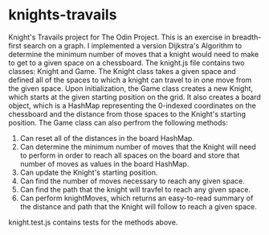 # knights-travails

Knight's Travails project for The Odin Project. This is an exercise in breadth-first search on a graph. I implemented a version Dijkstra's Algorithm to determine the minimum number of moves that a knight would need to make to get to a given space on a chessboard. The knight.js file contains two classes: Knight and Game. The Knight class takes a given space and defined all of the spaces to which a knight can travel to in one move from the given space. Upon initialization, the Game class creates a new Knight, which starts at the given starting position on the grid. It also creates a board object, which is a HashMap representing the 0-indexed coordinates on the chessboard and the distance from those spaces to the Knight's starting position. The Game class can also perfrom the following methods: 

1. Can reset all of the distances in the board HashMap.
2. Can determine the minimum number of moves that the Knight will need to perform in order to reach all spaces on the board and store that number of moves as values in the board HashMap. 
3. Can update the Knight's starting position.
4. Can find the number of moves necessary to reach any given space.
5. Can find the path that the knight will travfel to reach any given space.
6. Can perform knightMoves, which returns an easy-to-read summary of the distance and path that the Knight will follow to reach a given space.

knight.test.js contains tests for the methods above.
